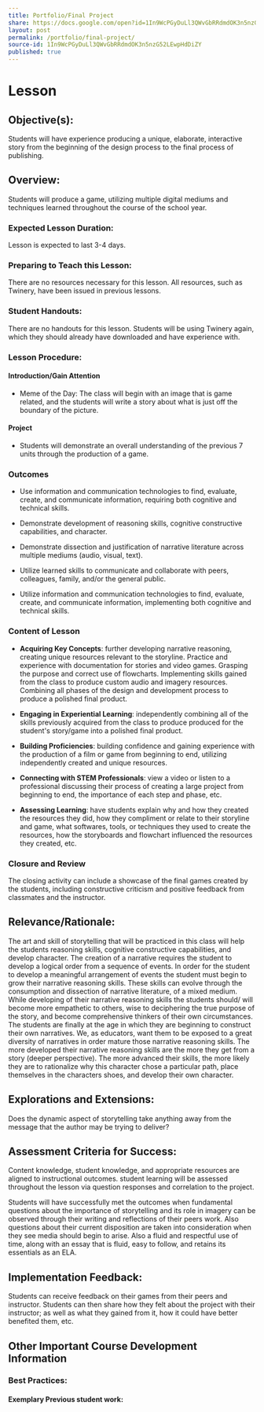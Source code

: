 ```yaml
---
title: Portfolio/Final Project
share: https://docs.google.com/open?id=1In9WcPGyDuLl3QWvGbRRdmdOK3n5nzG52LEwpHdDiZY
layout: post
permalink: /portfolio/final-project/
source-id: 1In9WcPGyDuLl3QWvGbRRdmdOK3n5nzG52LEwpHdDiZY
published: true
---
```

#  Lesson

##  Objective(s):

Students will have experience producing a unique, elaborate, interactive story from the beginning of the design process to the final process of publishing.

##  Overview:

Students will produce a game, utilizing multiple digital mediums and techniques learned throughout the course of the school year. 

###  Expected Lesson Duration: 

Lesson is expected to last 3-4 days.

###  Preparing to Teach this Lesson:

There are no resources necessary for this lesson. All resources, such as Twinery, have been issued in previous lessons.

###  Student Handouts:

There are no handouts for this lesson. Students will be using Twinery again, which they should already have downloaded and have experience with.

###  Lesson Procedure:

####  Introduction/Gain Attention

    

-  Meme of the Day: The class will begin with an image that is game related, and the students will write a story about what is just off the boundary of the picture.

####  Project

- Students will demonstrate an overall understanding of the previous 7 units through the production of a game.

###  Outcomes

-   Use information and communication technologies to find, evaluate, create, and communicate information, requiring both cognitive and technical skills.

    

-   Demonstrate development of reasoning skills, cognitive constructive capabilities, and character.

    

-   Demonstrate dissection and justification of narrative literature across multiple mediums (audio, visual, text).

    

-   Utilize  learned skills to communicate and collaborate with peers, colleagues, family, and/or the general public.

    

-   Utilize information and communication technologies to find, evaluate, create, and communicate information, implementing both cognitive and technical skills.

###  Content of Lesson

- **Acquiring Key Concepts**: further developing narrative reasoning, creating unique resources relevant to the storyline. Practice and experience with documentation for stories and video games. Grasping the purpose and correct use of flowcharts. Implementing skills gained from the class to produce custom audio and imagery resources. Combining all phases of the design and development process to produce a polished final product.

- **Engaging in Experiential Learning**: independently combining all of the skills previously acquired from the class to produce produced for the student's story/game into a polished final product.

- **Building Proficiencies**: building confidence and gaining experience with the production of a film or game from beginning to end, utilizing independently created and unique resources.

- **Connecting with STEM Professionals**: view a video or listen to a professional discussing their process of creating a large project from beginning to end, the importance of each step and phase, etc.

- **Assessing Learning**: have students explain why and how they created the resources they did, how they compliment or relate to their storyline and game, what softwares, tools, or techniques they used to create the resources, how the storyboards and flowchart influenced the resources they created, etc.

###  Closure and Review 

The closing activity can include a showcase of the final games created by the students, including constructive criticism and positive feedback from classmates and the instructor.

    

##  Relevance/Rationale:

The art and skill of storytelling that will be practiced in this class will help the students reasoning skills, cognitive constructive capabilities, and develop character. The creation of a narrative requires the student to develop a logical order from a sequence of events. In order for the student to develop a meaningful arrangement of events the student must begin to grow their narrative reasoning skills. These skills can evolve through the consumption and dissection of narrative literature, of a mixed medium. While developing of their narrative reasoning skills the students should/ will become more empathetic to others, wise to deciphering the true purpose of the story, and become comprehensive thinkers of their own circumstances. The students are finally at the age in which they are beginning to construct their own narratives. We, as educators, want them to be exposed to a great diversity of narratives in order mature those narrative reasoning skills. The more developed their narrative reasoning skills are the more they get from a story (deeper perspective). The more advanced their skills, the more likely they are to rationalize why this character chose a particular path, place themselves in the characters shoes, and develop their own character.

  

##  Explorations and Extensions:

Does the dynamic aspect of storytelling take anything away from the message that the author may be trying to deliver?

##  Assessment Criteria for Success:

Content knowledge, student knowledge, and appropriate resources are aligned to instructional outcomes. student learning will be assessed throughout the lesson via question responses and correlation to the project.

Students will have successfully met the outcomes when fundamental questions about the importance of storytelling and its role in imagery can be observed through their writing and reflections of their peers work. Also questions about their current disposition are taken into consideration when they see media should begin to arise. Also a fluid and respectful use of time, along with an essay that is fluid, easy to follow, and retains its essentials as an ELA.

##  Implementation Feedback: 

Students can receive feedback on their games  from their peers and instructor. Students can then share how they felt about the project with their instructor; as well as what they gained from it, how it could have better benefited them, etc.

##  Other Important Course Development Information

###  Best Practices:

#### Exemplary Previous student work: 


